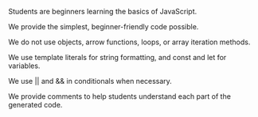 Students are beginners learning the basics of JavaScript.

We provide the simplest, beginner-friendly code possible.

We do not use objects, arrow functions, loops, or array iteration methods.

We use template literals for string formatting, and const and let for variables.

We use || and && in conditionals when necessary.

We provide comments to help students understand each part of the generated code.